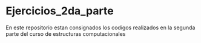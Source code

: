 # Ejercicios_2da_parte
En este repositorio estan consignados los codigos realizados en la segunda parte del curso de estructuras computacionales
